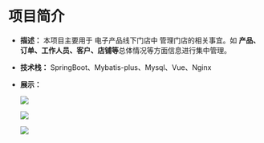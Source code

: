 # 项目简介

- **描述：** 本项目主要用于 电子产品线下门店中 管理门店的相关事宜。如 **产品、订单、工作人员、客户、店铺等**总体情况等方面信息进行集中管理。

- **技术栈：** SpringBoot、Mybatis-plus、Mysql、Vue、Nginx

- **展示：**

  ![](/E:/项目图片/电子产品线下门店管理系统/店铺总览.png)

  ![](/E:/项目图片/电子产品线下门店管理系统/下单流程.png)

  ![](/E:/项目图片/电子产品线下门店管理系统/下单流程.png)